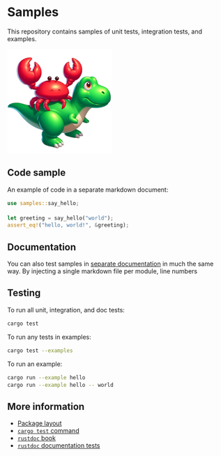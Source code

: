 # Samples

This repository contains samples of unit tests, integration tests, and examples.

![Samplesaurus](docs/assets/samplesaurus_240.png)

## Code sample

An example of code in a separate markdown document:

```rust
use samples::say_hello;

let greeting = say_hello("world");
assert_eq!("hello, world!", &greeting);
```

## Documentation

You can also test samples in [separate documentation](docs/index.md) in much the same way.
By injecting a single markdown file per module, line numbers

## Testing

To run all unit, integration, and doc tests:

```bash
cargo test
```

To run any tests in examples:

```bash
cargo test --examples
```

To run an example:

```bash
cargo run --example hello
cargo run --example hello -- world
```

## More information

* [Package layout](https://doc.rust-lang.org/cargo/guide/project-layout.html)
* [`cargo test` command](https://doc.rust-lang.org/cargo/commands/cargo-test.html)
* [`rustdoc` book](https://doc.rust-lang.org/rustdoc/)
* [`rustdoc` documentation tests](https://doc.rust-lang.org/rustdoc/write-documentation/documentation-tests.html)
